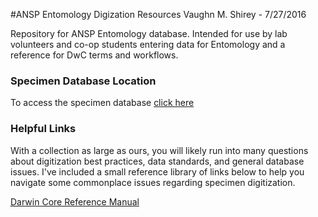 #ANSP Entomology Digization Resources
Vaughn M. Shirey - 7/27/2016

Repository for ANSP Entomology database. Intended for use by lab volunteers and co-op students entering data for Entomology and a reference for DwC terms and workflows. 

### Specimen Database Location
To access the specimen database [click here](http://symbiont.ansp.org/ent_symbiota/)

### Helpful Links 
With a collection as large as ours, you will likely run into many questions about digitization best practices, data standards, and general database issues. I've included a small reference library of links below to help you navigate some commonplace issues regarding specimen digitization.

[Darwin Core Reference Manual](http://rs.tdwg.org/dwc/)



